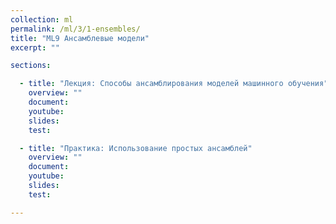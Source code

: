 ```yaml
---
collection: ml
permalink: /ml/3/1-ensembles/
title: "ML9 Ансамблевые модели"
excerpt: ""

sections:

  - title: "Лекция: Способы ансамблирования моделей машинного обучения" 
    overview: ""
    document: 
    youtube:
    slides: 
    test:

  - title: "Практика: Использование простых ансамблей" 
    overview: ""
    document: 
    youtube:
    slides:
    test:

---
```


